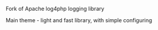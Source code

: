Fork of Apache log4php logging library

Main theme - light and fast library, with simple configuring